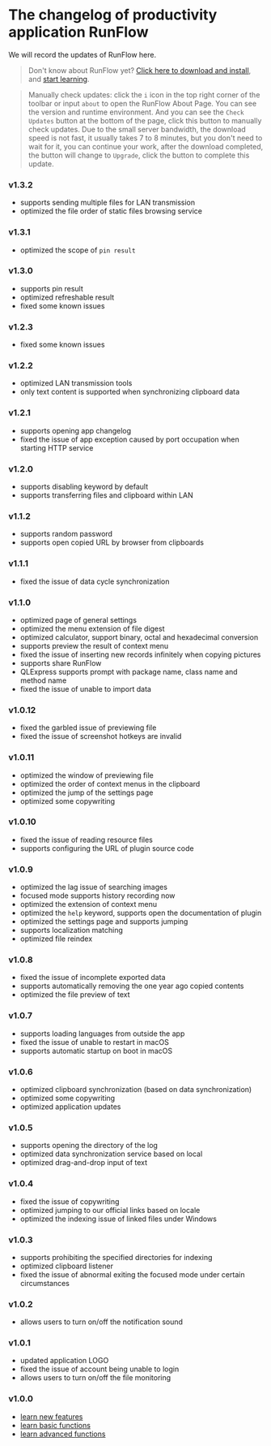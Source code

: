 # The changelog of productivity application RunFlow

We will record the updates of RunFlow here.

> Don't know about RunFlow yet? [Click here to download and install](https://myrest.top/myflow/download), and [start learning](runflow_basic_point.md).

> Manually check updates: click the `i` icon in the top right corner of the toolbar or input `about` to open the RunFlow About Page. You can see the version and runtime environment. And you can see the `Check Updates` button at the bottom of the page, click this button to manually check updates. Due to the small server bandwidth, the download speed is not fast, it usually takes 7 to 8 minutes, but you don't need to wait for it, you can continue your work, after the download completed, the button will change to `Upgrade`, click the button to complete this update.

### v1.3.2

- supports sending multiple files for LAN transmission
- optimized the file order of static files browsing service

### v1.3.1

- optimized the scope of `pin result`

### v1.3.0

- supports pin result
- optimized refreshable result
- fixed some known issues

### v1.2.3

- fixed some known issues

### v1.2.2

- optimized LAN transmission tools
- only text content is supported when synchronizing clipboard data

### v1.2.1

- supports opening app changelog
- fixed the issue of app exception caused by port occupation when starting HTTP service

### v1.2.0

- supports disabling keyword by default
- supports transferring files and clipboard within LAN

### v1.1.2

- supports random password
- supports open copied URL by browser from clipboards

### v1.1.1

- fixed the issue of data cycle synchronization

### v1.1.0

- optimized page of general settings
- optimized the menu extension of file digest
- optimized calculator, support binary, octal and hexadecimal conversion
- supports preview the result of context menu
- fixed the issue of inserting new records infinitely when copying pictures
- supports share RunFlow
- QLExpress supports prompt with package name, class name and method name
- fixed the issue of unable to import data

### v1.0.12

- fixed the garbled issue of previewing file
- fixed the issue of screenshot hotkeys are invalid

### v1.0.11

- optimized the window of previewing file
- optimized the order of context menus in the clipboard
- optimized the jump of the settings page
- optimized some copywriting

### v1.0.10

- fixed the issue of reading resource files
- supports configuring the URL of plugin source code

### v1.0.9

- optimized the lag issue of searching images
- focused mode supports history recording now
- optimized the extension of context menu
- optimized the `help` keyword, supports open the documentation of plugin
- optimized the settings page and supports jumping
- supports localization matching
- optimized file reindex

### v1.0.8

- fixed the issue of incomplete exported data
- supports automatically removing the one year ago copied contents
- optimized the file preview of text

### v1.0.7

- supports loading languages from outside the app
- fixed the issue of unable to restart in macOS
- supports automatic startup on boot in macOS

### v1.0.6

- optimized clipboard synchronization (based on data synchronization)
- optimized some copywriting
- optimized application updates

### v1.0.5

- supports opening the directory of the log
- optimized data synchronization service based on local
- optimized drag-and-drop input of text

### v1.0.4

- fixed the issue of copywriting
- optimized jumping to our official links based on locale
- optimized the indexing issue of linked files under Windows

### v1.0.3

- supports prohibiting the specified directories for indexing
- optimized clipboard listener
- fixed the issue of abnormal exiting the focused mode under certain circumstances

### v1.0.2

- allows users to turn on/off the notification sound

### v1.0.1

- updated application LOGO
- fixed the issue of account being unable to login
- allows users to turn on/off the file monitoring

### v1.0.0

- [learn new features](runflow_first_release.md)
- [learn basic functions](runflow_basic_point.md)
- [learn advanced functions](runflow_advanced_point.md)

